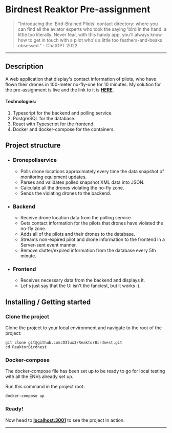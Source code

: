 # Birdnest Reaktor Pre-assignment
> "Introducing the 'Bird-Brained Pilots' contact directory: where you can find all the aviator experts who took the saying 'bird in the hand' a little too literally. Never fear, with this handy app, you'll always know how to get in touch with a pilot who's a little too feathers-and-beaks obsessed." - ChatGPT 2022

---

## Description

A web application that display's contact information of pilots, who have flown their drones in 100-meter no-fly-one for 10 minutes. My solution for the pre-assignment is live and the link to it is **[HERE](https://reaktorbirdnest.herokuapp.com/)**.

#### Technologies:
1. Typescript for the backend and polling service.
2. PostgreSQL for the database.
3. React with Typescript for the frontend.
4. Docker and docker-compose for the containers.

## Project structure

- ### Dronepollservice
    - Polls drone locations approximately every time the data snapshot of monitoring equipment updates.
    - Parses and validates polled snapshot XML data into JSON.
    - Calculate all the drones violating the no-fly zone.
    - Sends the violating drones to the backend.

- ### Backend
    - Receive drone location data from the polling service.
    - Gets contact information for the pilots that drones have violated the no-fly zone.
    - Adds all of the pilots and their drones to the database.
    - Streams non-expired pilot and drone information to the frontend in a Server-sent event manner.
    - Remove clutter/expired information from the database every 5th minute.

- ### Frontend
    - Receives necessary data from the backend and displays it.
    - Let's just say that the UI isn't the fanciest, but it works :).

## Installing / Getting started

### Clone the project

Clone the project to your local environment and navigate to the root of the project:

```
git clone git@github.com:D3lux3/ReaktorBirdnest.git
cd ReaktorBirdnest
```


### Docker-compose

The docker-compose file has been set up to be ready to go for local testing with all the ENVs already set up.

Run this command in the project root:

```
docker-compose up
```

### Ready!

Now head to **[localhost:3001](http://localhost:3001/)** to see the project in action.

---
